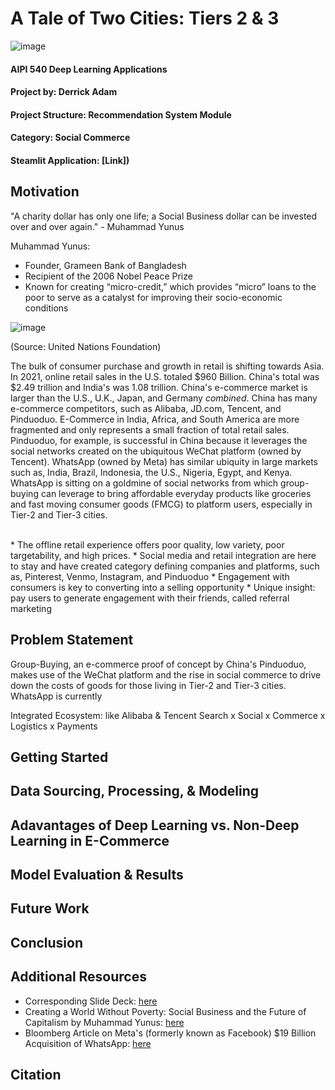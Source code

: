 # A Tale of Two Cities: Tiers 2 & 3
![image](https://user-images.githubusercontent.com/78511177/182169566-c93f872b-daa2-469c-9f91-8e5c6c795308.png)

#### AIPI 540 Deep Learning Applications
#### Project by: Derrick Adam
#### Project Structure: Recommendation System Module
#### Category: Social Commerce
#### Steamlit Application: [Link])

Motivation
----------
"A charity dollar has only one life; a Social Business dollar can be invested over and over again." - Muhammad Yunus

Muhammad Yunus: 
* Founder, Grameen Bank of Bangladesh 
* Recipient of the  2006 Nobel Peace Prize
* Known for creating “micro-credit,” which provides “micro” loans to the poor to serve as a catalyst for improving their socio-economic                       conditions




![image](https://user-images.githubusercontent.com/78511177/182180113-fd012614-6a32-416d-95ec-9816a387d8f4.png)

(Source: United Nations Foundation)

The bulk of consumer purchase and growth in retail is shifting towards Asia. In 2021, online retail sales in the U.S. totaled $960 Billion. China's total was $2.49 trillion and India's was 1.08 trillion. China's e-commerce market is larger than the U.S., U.K., Japan, and Germany *combined*. China has many e-commerce competitors, such as Alibaba, JD.com, Tencent, and Pinduoduo. E-Commerce in India, Africa, and South America are more fragmented and only represents a small fraction of total retail sales. Pinduoduo, for example, is successful in China because it leverages the social networks created on the ubiquitous WeChat platform (owned by Tencent). WhatsApp (owned by Meta) has similar ubiquity in large markets such as, India, Brazil, Indonesia, the U.S., Nigeria, Egypt, and Kenya. WhatsApp is sitting on a goldmine of social networks from which group-buying can leverage to bring affordable everyday products like groceries and fast moving consumer goods (FMCG) to platform users, especially in Tier-2 and Tier-3 cities.

<br>
* The offline retail experience offers poor quality, low variety, poor targetability, and high prices.
* Social media and retail integration are here to stay and have created category defining companies and platforms, such as, Pinterest, Venmo, Instagram, and Pinduoduo
* Engagement with consumers is key to converting into a selling opportunity
* Unique insight: pay users to generate engagement with their friends, called referral marketing


Problem Statement
-----------------
Group-Buying, an e-commerce proof of concept by China's Pinduoduo, makes use of the WeChat platform and the rise in social commerce to drive down the costs of goods for those living in Tier-2 and Tier-3 cities. WhatsApp is currently 

Integrated Ecosystem: like Alibaba & Tencent
Search x Social x Commerce x Logistics x Payments

Getting Started
---------------

Data Sourcing, Processing, & Modeling
-------------------------------------

Adavantages of Deep Learning vs. Non-Deep Learning in E-Commerce
---------------

Model Evaluation & Results
----------------------------

Future Work
------------

Conclusion
----------

Additional Resources
--------------------
* Corresponding Slide Deck: [here](https://prodduke-my.sharepoint.com/:p:/g/personal/da204_duke_edu/EScIg4CKoqJOqLhn_NIefk8Bj4aZ5zOENWZVOYkwIkT7zg?e=WjJlps)
* Creating a World Without Poverty: Social Business and the Future of Capitalism by Muhammad Yunus: [here](https://www.amazon.com/Creating-World-Without-Poverty-Capitalism/dp/1586486675/ref=sr_1_1?crid=2M36RNX09TRDJ&keywords=Creating+a+World+Without+Poverty%3A+Social+Business+and+the+Future+of+Capitalism+by+Muhammad+Yunus&qid=1659367467&sprefix=creating+a+world+without+poverty+social+business+and+the+future+of+capitalism+by+muhammad+yunus%2Caps%2C147&sr=8-1)
* Bloomberg Article on Meta's (formerly known as Facebook) $19 Billion Acquisition of WhatsApp: [here](https://www.bloomberg.com/opinion/articles/2022-07-25/zuckerberg-s-bet-on-whatsapp-might-not-pay-off)

Citation
--------
